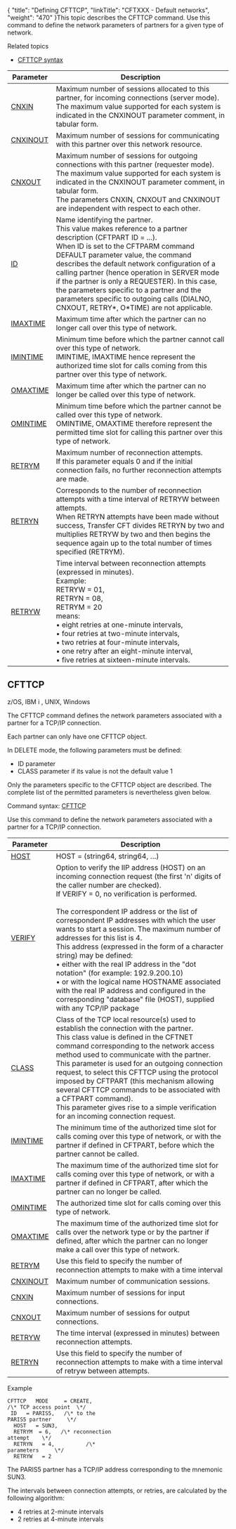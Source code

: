 {
    "title": "Defining  CFTTCP",
    "linkTitle": "CFTXXX &#45; Default networks",
    "weight": "470"
}This topic describes the CFTTCP command. Use this command to define the network parameters of partners
for a given type of network.

Related
topics

- [CFTTCP syntax](../../../command_summary#CFTTCP)


| Parameter  | Description  |
| --- | --- |
| <a href="../../../command_summary/parameter_intro/cnxin">CNXIN</a>  | Maximum number of sessions allocated to this partner, for incoming connections (server mode).<br/> The maximum value supported for each system is indicated in the CNXINOUT parameter comment, in tabular form. |
| <a href="../../../command_summary/parameter_intro/cnxinout">CNXINOUT</a> | Maximum number of sessions for communicating with this partner over this network resource. |
| <a href="../../../command_summary/parameter_intro/cnxout">CNXOUT</a> | Maximum number of sessions for outgoing connections with this partner (requester mode).<br/> The maximum value supported for each system is indicated in the CNXINOUT parameter comment, in tabular form.<br/> The parameters CNXIN, CNXOUT and CNXINOUT are independent with respect to each other. |
| <a href="../../../command_summary/parameter_intro/id">ID</a> | Name identifying the partner.<br/> This value makes reference to a partner description (CFTPART ID = ...).<br/> When ID is set to the CFTPARM command DEFAULT parameter value, the command describes the default network configuration of a calling partner (hence operation in SERVER mode if the partner is only a REQUESTER). In this case, the parameters specific to a partner and the parameters specific to outgoing calls (DIALNO, CNXOUT, RETRY*, O*TIME) are not applicable. |
| <a href="../../../command_summary/parameter_intro/imaxtime">IMAXTIME</a> | Maximum time after which the partner can no longer call over this type of network. |
| <a href="">IMINTIME</a>  | Minimum time before which the partner cannot call over this type of network.<br/> IMINTIME, IMAXTIME hence represent the authorized time slot for calls coming from this partner over this type of network. |
| <a href="../../../command_summary/parameter_intro/omaxtime">OMAXTIME</a> | Maximum time after which the partner can no longer be called over this type of network. |
| <a href="../../../command_summary/parameter_intro/omintime">OMINTIME</a> | Minimum time before which the partner cannot be called over this type of network.<br/> OMINTIME, OMAXTIME therefore represent the permitted time slot for calling this partner over this type of network. |
| <a href="../../../command_summary/parameter_intro/retrym">RETRYM</a>  | Maximum number of reconnection attempts.<br/> If this parameter equals 0 and if the initial connection fails, no further reconnection attempts are made. |
| <a href="../../../command_summary/parameter_intro/retryn">RETRYN</a>  | Corresponds to the number of reconnection attempts with a time interval of RETRYW between attempts.<br/> When RETRYN attempts have been made without success, Transfer CFT divides RETRYN by two and multiplies RETRYW by two and then begins the sequence again up to the total number of times specified (RETRYM). |
| <a href="../../../command_summary/parameter_intro/retryw">RETRYW</a> | Time interval between reconnection attempts (expressed in minutes).<br/> Example:<br/> RETRYW = 01,<br /> RETRYN = 08,<br /> RETRYM = 20<br/> means:<br/> • eight retries at one-minute intervals,<br/> • four retries at two-minute intervals,<br/> • two retries at four-minute intervals,<br/> • one retry after an eight-minute interval,<br/> • five retries at sixteen-minute intervals. |


<span id="CFTXXX_CFTTCP_cmd"></span>

## CFTTCP

z/OS, IBM i , UNIX, Windows

The CFTTCP command defines the network parameters associated with a
partner for a TCP/IP connection.

Each partner can only have one CFTTCP object.

In DELETE mode, the following parameters must be defined:

- ID parameter
- CLASS parameter
    if its value is not the default value 1

Only the parameters specific to the CFTTCP object are described. The
complete list of the permitted parameters is nevertheless given below.

<span id="TCP/IP"></span>Command syntax: [CFTTCP](../../../command_summary#CFTTCP)

Use this command to define the network parameters associated
with a partner for a TCP/IP connection.


| Parameter  | Description  |
| --- | --- |
| <a href="../../../command_summary/parameter_intro/host">HOST</a> | HOST = (string64, string64, …) |
| <a href="../../../command_summary/parameter_intro/verify">VERIFY</a> | Option to verify the IIP address (HOST) on an incoming connection request (the first 'n' digits of the caller number are checked).<br/> If VERIFY = 0, no verification is performed.<br/> <br/> The correspondent IP address or the list of correspondent IP addresses with which the user wants to start a session. The maximum number of addresses for this list is 4.<br/> This address (expressed in the form of a character string) may be defined:<br/> • either with the real IP address in the "dot notation" (for example: 192.9.200.10)<br/> • or with the logical name HOSTNAME associated with the real IP address and configured in the corresponding "database" file (HOST), supplied with any TCP/IP package |
| <a href="../../../command_summary/parameter_intro/class">CLASS</a>  | Class of the TCP local resource(s) used to establish the connection with the partner.<br/> This class value is defined in the CFTNET command corresponding to the network access method used to communicate with the partner.<br/> This parameter is used for an outgoing connection request, to select this CFTTCP using the protocol imposed by CFTPART (this mechanism allowing several CFTTCP commands to be associated with a CFTPART command).<br/> This parameter gives rise to a simple verification for an incoming connection request. |
| <a href="">IMINTIME</a>  | The minimum time of the authorized time slot for calls coming over this type of network, or with the partner if defined in CFTPART, before which the partner cannot be called. |
| <a href="../../../command_summary/parameter_intro/imaxtime">IMAXTIME</a> | The maximum time of the authorized time slot for calls coming over this type of network, or with a partner if defined in CFTPART, after which the partner can no longer be called. |
| <a href="../../../command_summary/parameter_intro/omintime">OMINTIME</a> | The authorized time slot for calls coming over this type of network. |
| <a href="../../../command_summary/parameter_intro/omaxtime">OMAXTIME</a> | The maximum time of the authorized time slot for calls over the network type or by the partner if defined, after which the partner can no longer make a call over this type of network. |
| <a href="../../../command_summary/parameter_intro/retrym">RETRYM</a>  | Use this field to specify the number of reconnection attempts to make with a time interval |
| <a href="../../../command_summary/parameter_intro/cnxinout">CNXINOUT</a> | Maximum number of communication sessions. |
| <a href="../../../command_summary/parameter_intro/cnxin">CNXIN</a>  | Maximum number of sessions for input connections. |
| <a href="../../../command_summary/parameter_intro/cnxout">CNXOUT</a>  | Maximum number of sessions for output connections. |
| <a href="../../../command_summary/parameter_intro/retryw">RETRYW</a>  | The time interval (expressed in minutes) between reconnection attempts. |
| <a href="../../../command_summary/parameter_intro/retryn">RETRYN</a>  | Use this field to specify the number of reconnection attempts to make with a time interval of retryw between attempts. |


Example

```
CFTTCP   MODE     = CREATE, 
/\* TCP access point  \*/
 ID   = PARIS5,   /\* to the
PARIS5 partner     \*/
  HOST   = SUN3,
  RETRYM  = 6,   /\* reconnection
attempt    \*/
  RETRYN   = 4,          /\*
parameters     \*/
  RETRYW   = 2
```

The PARIS5 partner has a TCP/IP address corresponding to
the mnemonic SUN3.

The intervals between connection attempts, or retries,
are calculated by the following algorithm:

- 4 retries
    at 2-minute intervals
- 2 retries
    at 4-minute intervals
